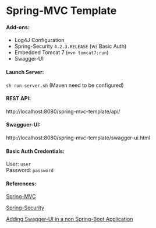 # Spring-MVC Template

#### Add-ons:
- Log4J Configuration
- Spring-Security `4.2.3.RELEASE` (w/ Basic Auth)
- Embedded Tomcat 7 (`mvn tomcat7:run`)
- Swagger-UI

#### Launch Server:
`sh run-server.sh` (Maven need to be configured)

#### REST API:
http://localhost:8080/spring-mvc-template/api/

#### Swagguer-UI:
http://localhost:8080/spring-mvc-template/swagger-ui.html

#### Basic Auth Credentials:
User: `user` 
<br>
Password: `password`

#### References:
[Spring-MVC](https://medium.com/@yuntianhe/create-a-web-project-with-maven-spring-mvc-b859503f74d7)

[Spring-Security](https://howtodoinjava.com/spring-security/http-basic-authentication-example-using-spring-3/)

[Adding Swagger-UI in a non Spring-Boot Application](https://stackoverflow.com/questions/26720090/a-simple-way-to-implement-swagger-in-a-spring-mvc-application)